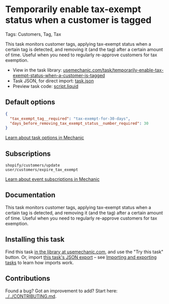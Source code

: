 # Temporarily enable tax-exempt status when a customer is tagged

Tags: Customers, Tag, Tax

This task monitors customer tags, applying tax-exempt status when a certain tag is detected, and removing it (and the tag) after a certain amount of time. Useful when you need to regularly re-approve customers for tax exemption.

* View in the task library: [usemechanic.com/task/temporarily-enable-tax-exempt-status-when-a-customer-is-tagged](https://usemechanic.com/task/temporarily-enable-tax-exempt-status-when-a-customer-is-tagged)
* Task JSON, for direct import: [task.json](../../tasks/temporarily-enable-tax-exempt-status-when-a-customer-is-tagged.json)
* Preview task code: [script.liquid](./script.liquid)

## Default options

```json
{
  "tax_exempt_tag__required": "tax-exempt-for-30-days",
  "days_before_removing_tax_exempt_status__number_required": 30
}
```

[Learn about task options in Mechanic](https://docs.usemechanic.com/article/471-task-options)

## Subscriptions

```liquid
shopify/customers/update
user/customers/expire_tax_exempt
```

[Learn about event subscriptions in Mechanic](https://docs.usemechanic.com/article/408-subscriptions)

## Documentation

This task monitors customer tags, applying tax-exempt status when a certain tag is detected, and removing it (and the tag) after a certain amount of time. Useful when you need to regularly re-approve customers for tax exemption.

## Installing this task

Find this task [in the library at usemechanic.com](https://usemechanic.com/task/temporarily-enable-tax-exempt-status-when-a-customer-is-tagged), and use the "Try this task" button. Or, import [this task's JSON export](../../tasks/temporarily-enable-tax-exempt-status-when-a-customer-is-tagged.json) – see [Importing and exporting tasks](https://docs.usemechanic.com/article/505-importing-and-exporting-tasks) to learn how imports work.

## Contributions

Found a bug? Got an improvement to add? Start here: [../../CONTRIBUTING.md](../../CONTRIBUTING.md).
